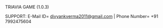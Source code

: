 TRIAVIA GAME (1.0.3)

SUPPORT:
E-Mail ID= divyankverma2011@gmail.com | 
Phone Number= +91 7992475604

